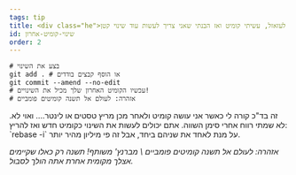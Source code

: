 ```yaml
---
tags: tip
title: <div class="he">אוי לעזאזל, עשיתי קומיט ואז הבנתי שאני צריך לעשות עוד שינוי קטן!</div>
id: שינוי-קומיט-אחרון
order: 2
---
```


```git
# בצע את השינוי
git add . # או הוסף קבצים בודדים
git commit --amend --no-edit
# עכשיו הקומיט האחרון שלך מכיל את השינויים!
# אזהרה: לעולם אל תשנה קומיטים פומביים
```
<div class="he">
זה בד"כ קורה לי כאשר אני עושה קומיט ולאחר מכן מריץ טסטים או לינטר.... ואוי לא. לא שמתי רווח אחרי סימן השווה.
אתם יכולים לעשות את השינוי כקומיט חדש ואז להריץ:
`rebase -i`
על מנת לאחד את שניהם ביחד, אבל זה פי מיליון מהיר יותר.

*אזהרה: לעולם אל תשנה קומיטים פומביים \ מברנץ' משותף! תשנה רק כאלו שקיימים אצלך מקומית אחרת אתה הולך לסבול.*
</div>